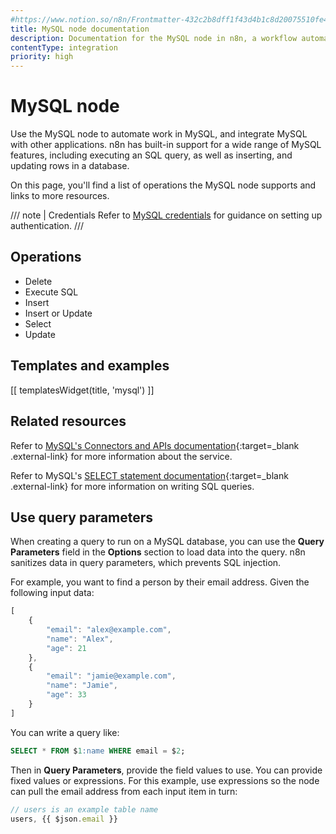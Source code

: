 ```yaml
---
#https://www.notion.so/n8n/Frontmatter-432c2b8dff1f43d4b1c8d20075510fe4
title: MySQL node documentation
description: Documentation for the MySQL node in n8n, a workflow automation platform. Includes details of operations and configuration, and links to examples and credentials information.
contentType: integration
priority: high
---
```


# MySQL node

Use the MySQL node to automate work in MySQL, and integrate MySQL with other applications. n8n has built-in support for a wide range of MySQL features, including executing an SQL query, as well as inserting, and updating rows in a database.

On this page, you'll find a list of operations the MySQL node supports and links to more resources.

/// note | Credentials
Refer to [MySQL credentials](/integrations/builtin/credentials/mysql/) for guidance on setting up authentication. 
///

## Operations

* Delete
* Execute SQL
* Insert
* Insert or Update
* Select
* Update

## Templates and examples

<!-- see https://www.notion.so/n8n/Pull-in-templates-for-the-integrations-pages-37c716837b804d30a33b47475f6e3780 -->
[[ templatesWidget(title, 'mysql') ]]

## Related resources

Refer to [MySQL's Connectors and APIs documentation](https://dev.mysql.com/doc/index-connectors.html){:target=_blank .external-link} for more information about the service.

Refer to MySQL's [SELECT statement documentation](https://dev.mysql.com/doc/refman/8.4/en/select.html){:target=_blank .external-link} for more information on writing SQL queries.

## Use query parameters

When creating a query to run on a MySQL database, you can use the **Query Parameters** field in the **Options** section to load data into the query. n8n sanitizes data in query parameters, which prevents SQL injection.

For example, you want to find a person by their email address. Given the following input data:

```js
[
    {
        "email": "alex@example.com",
        "name": "Alex",
        "age": 21 
    },
    {
        "email": "jamie@example.com",
        "name": "Jamie",
        "age": 33 
    }
]
```

You can write a query like:

```sql
SELECT * FROM $1:name WHERE email = $2;
```

Then in **Query Parameters**, provide the field values to use. You can provide fixed values or expressions. For this example, use expressions so the node can pull the email address from each input item in turn:

```js
// users is an example table name
users, {{ $json.email }} 
```
